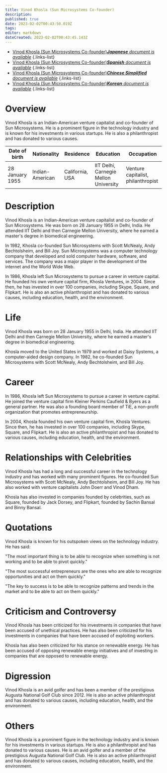 ```yaml
---
title: Vinod Khosla (Sun Microsystems Co-founder)
description: 
published: true
date: 2023-02-02T00:43:50.019Z
tags: 
editor: markdown
dateCreated: 2023-02-02T00:43:45.143Z
---
```


- [Vinod Khosla (Sun Microsystems Co-founder)***Japanese** document is available*](/ja/Knowledge-base/Dictionary/Person/vinod-khosla-sun-microsystems-co-founder)
{.links-list}
- [Vinod Khosla (Sun Microsystems Co-founder)***Spanish** document is available*](/es/Knowledge-base/Dictionary/Person/vinod-khosla-sun-microsystems-co-founder)
{.links-list}
- [Vinod Khosla (Sun Microsystems Co-founder)***Chinese Simplified** document is available*](/zh/Knowledge-base/Dictionary/Person/vinod-khosla-sun-microsystems-co-founder)
{.links-list}
- [Vinod Khosla (Sun Microsystems Co-founder)***Korean** document is available*](/ko/Knowledge-base/Dictionary/Person/vinod-khosla-sun-microsystems-co-founder)
{.links-list}


# Overview

Vinod Khosla is an Indian-American venture capitalist and co-founder of Sun Microsystems. He is a prominent figure in the technology industry and is known for his investments in various startups. He is also a philanthropist and has donated to various causes.

| Date of birth | Nationality | Residence | Education | Occupation |
| ------------- | ------------- | ------------- | ------------- | ------------- |
| 28 January 1955 | Indian-American | California, USA | IIT Delhi, Carnegie Mellon University | Venture capitalist, philanthropist |

# Description

Vinod Khosla is an Indian-American venture capitalist and co-founder of Sun Microsystems. He was born on 28 January 1955 in Delhi, India. He attended IIT Delhi and then Carnegie Mellon University, where he earned a master's degree in biomedical engineering.

In 1982, Khosla co-founded Sun Microsystems with Scott McNealy, Andy Bechtolsheim, and Bill Joy. Sun Microsystems was a computer technology company that developed and sold computer hardware, software, and services. The company was a major player in the development of the internet and the World Wide Web.

In 1986, Khosla left Sun Microsystems to pursue a career in venture capital. He founded his own venture capital firm, Khosla Ventures, in 2004. Since then, he has invested in over 100 companies, including Skype, Square, and Flipkart. He is also an active philanthropist and has donated to various causes, including education, health, and the environment.

# Life

Vinod Khosla was born on 28 January 1955 in Delhi, India. He attended IIT Delhi and then Carnegie Mellon University, where he earned a master's degree in biomedical engineering.

Khosla moved to the United States in 1979 and worked at Daisy Systems, a computer-aided design company. In 1982, he co-founded Sun Microsystems with Scott McNealy, Andy Bechtolsheim, and Bill Joy.

# Career

In 1986, Khosla left Sun Microsystems to pursue a career in venture capital. He joined the venture capital firm Kleiner Perkins Caufield & Byers as a general partner. He was also a founding board member of TiE, a non-profit organization that promotes entrepreneurship.

In 2004, Khosla founded his own venture capital firm, Khosla Ventures. Since then, he has invested in over 100 companies, including Skype, Square, and Flipkart. He is also an active philanthropist and has donated to various causes, including education, health, and the environment.

# Relationships with Celebrities

Vinod Khosla has had a long and successful career in the technology industry and has worked with many prominent figures. He co-founded Sun Microsystems with Scott McNealy, Andy Bechtolsheim, and Bill Joy. He has also worked with venture capitalists John Doerr and Vinod Dham.

Khosla has also invested in companies founded by celebrities, such as Square, founded by Jack Dorsey, and Flipkart, founded by Sachin Bansal and Binny Bansal.

# Quotations

Vinod Khosla is known for his outspoken views on the technology industry. He has said:

"The most important thing is to be able to recognize when something is not working and to be able to pivot quickly."

"The most successful entrepreneurs are the ones who are able to recognize opportunities and act on them quickly."

"The key to success is to be able to recognize patterns and trends in the market and to be able to act on them quickly."

# Criticism and Controversy

Vinod Khosla has been criticized for his investments in companies that have been accused of unethical practices. He has also been criticized for his investments in companies that have been accused of exploiting workers.

Khosla has also been criticized for his stance on renewable energy. He has been accused of opposing renewable energy initiatives and of investing in companies that are opposed to renewable energy.

# Digression

Vinod Khosla is an avid golfer and has been a member of the prestigious Augusta National Golf Club since 2012. He is also an active philanthropist and has donated to various causes, including education, health, and the environment.

# Others

Vinod Khosla is a prominent figure in the technology industry and is known for his investments in various startups. He is also a philanthropist and has donated to various causes. He is an avid golfer and a member of the prestigious Augusta National Golf Club. He is also an active philanthropist and has donated to various causes, including education, health, and the environment.